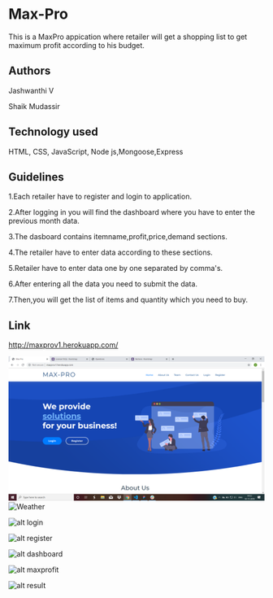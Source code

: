 # Max-Pro
This is a MaxPro appication where retailer will get a shopping list to get maximum profit according to his budget.

## Authors
Jashwanthi V 

Shaik Mudassir

## Technology used
HTML, CSS, JavaScript, Node js,Mongoose,Express

## Guidelines
1.Each retailer have to register and login to application.   

2.After logging in you will find the dashboard where you have to enter the previous month data.

3.The dasboard contains itemname,profit,price,demand sections.

4.The retailer have to enter data according to these sections.

5.Retailer have to enter data one by one separated by comma's.

6.After entering all the data you need to submit the data.

7.Then,you will get the list of items and quantity which you need to buy.

## Link
http://maxprov1.herokuapp.com/


![home](images/home.PNG)
![Weather](images/weather.PNG)


![alt login](https://github.com/shaik80/Max-Pro/blob/Jashwanthi/images/login.PNG)


![alt register](https://github.com/shaik80/Max-Pro/blob/Jashwanthi/images/register.PNG)


![alt dashboard](https://github.com/shaik80/Max-Pro/blob/Jashwanthi/images/dashboard.PNG)


![alt maxprofit](https://github.com/shaik80/Max-Pro/blob/Jashwanthi/images/maxprofit.PNG)


![alt result](https://github.com/shaik80/Max-Pro/blob/Jashwanthi/images/result.PNG)


